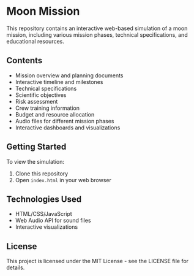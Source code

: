 # Moon Mission

This repository contains an interactive web-based simulation of a moon mission, including various mission phases, technical specifications, and educational resources.

## Contents

- Mission overview and planning documents
- Interactive timeline and milestones
- Technical specifications
- Scientific objectives
- Risk assessment
- Crew training information
- Budget and resource allocation
- Audio files for different mission phases
- Interactive dashboards and visualizations

## Getting Started

To view the simulation:
1. Clone this repository
2. Open `index.html` in your web browser

## Technologies Used

- HTML/CSS/JavaScript
- Web Audio API for sound files
- Interactive visualizations

## License

This project is licensed under the MIT License - see the LICENSE file for details. 